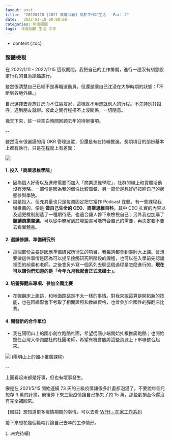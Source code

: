 ```yaml
---
layout: post
title:  "20220118 [2021 年度回顧] 關於工作和生活 - Part 2"
date:   2022-01-18 00:00:00
categories: 年度回顧
tags:  年度回顧 生活 工作
---
```



* content
{:toc}


### 整體檢視

在 2022/1/11 - 2022/1/15 這段期間，我把自己的工作排開，進行一趟沒有刻意設定行程的自助跑酷旅行。

雖然很清楚自己已經不是專職運動員，但還是讓自己沈浸在大學時期的狀態：「不斷到各地外練。」

自己選擇去青旅訂房而不住朋友家，這樣就不用遷就別人的行程。不先特別打招呼，遇到朋友就聊。彼此之間行程搭不上沒關係，一切隨意。

幾天下來，趁一些空白時間回顧去年的待辦事項。

--

雖然沒有很嚴謹的用 OKR 管理追蹤，但還是有在持續推進。長期項目的部份基本上都有執行，只是在程度上有差異：

![](https://i.imgur.com/PJR1uSb.png)


#### 1. 投入「商業思維學院」
* 因為個人好奇以及進修需要而加入「商業思維學院」，社群的線上和實體活動沒有涉略。一部份是因為我的個性比較孤僻，另一部份是想好好按照自己的狀態參與學院。
* 說是投入，但充其量也只是每週固定把它當作 Podcast 在聽。有一些課程我蠻推薦的，像是 **做自己生命的 CEO**、**商業思維百科**。其中 CEO 扎實的內容以及週更機制創造了一種期待感，也適合讓人停下來檢視自己；另外我也加購了 **聽讀商業書選**，可以從中瞭解到底哪些書可能符合自己的需要，再決定要不要去看實體書。


#### 2. 選讀修課、準備研究所
* 這個部份主要是因應準備研究所衍生的項目，我每週都會到臺師大上課。會想要做這件事情是因為可以提早接觸研究所階段的課程，也可以在入學前先認識裡面的前輩和老師。之後會另外寫一個系列去聊這個過程是怎麼進行的，**現在可以讓你們知道的是「今年九月我就會正式念碩士」。**


#### 3. 培養彈翻床專項、參加全國比賽
* 在彈翻床上跑跳，和地面跑跳是不太一樣的事情。對我來說這算是開拓新的技能，也在因緣際會下考取了相關證照和教練資格，也曾參加全國性的彈翻床比賽。


#### 4. 開發新的合作單位
* 我在陽明山上的國小創立跑酷社團，希望從國小端開始扎根推廣跑酷；也開始擔任台灣大學跑酷社的社團老師，希望有機會能將這些資源上下串聯整合起來。

![](https://i.imgur.com/DECF5WH.jpg)
(陽明山上的國小推廣課程)


--


上面看起來都是好事，但也有壞事發生。

像是在 2021/5/15 開始連續 73 天的三級疫情讓很多計畫都泡湯了。不要說每個月想存 3 萬的計畫，前後算下來三級疫情讓自己損失了約 15 萬，那些虧損至今還沒有完全補回來。

【備註】想知道更多疫情期間的事情，可以去看 [WFH - 在家工作系列](https://shouzo.github.io/tag/#WFH)

接下來想花幾個篇幅討論自己去年的工作情形。

(...未完待續)